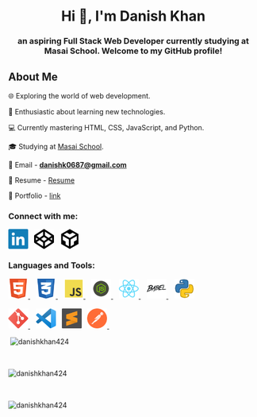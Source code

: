 <h1 align="center">Hi 👋, I'm Danish Khan</h1>
<h3 align="center">an aspiring Full Stack Web Developer currently studying at Masai School. Welcome to my GitHub profile!</h3>

## About Me

🌐 Exploring the world of web development.

🚀 Enthusiastic about learning new technologies.

💻 Currently mastering HTML, CSS, JavaScript, and Python.

🎓 Studying at [Masai School](https://www.masaischool.com/).

📩 Email - **danishk0687@gmail.com**

📔 Resume - [Resume](https://test-resume.masaischool.com/dashboard/profile/?selectedTemplate=ModernMilestone&isEdit=true&resumeId=6569fdd7436c6b8b69f3e0f4&profileId=self)

💼 Portfolio - [link](link)

<h3 align="left">Connect with me:</h3>
<p align="left">
<a href="https://linkedin.com/in/danishkhan424" target="blank"><img align="center" src="images/linkedin.png" alt="linkedIn-danishkhan424" height="40" width="40" /></a>&nbsp;&nbsp;
<a href="https://codepen.io/danish_khan_424" target="blank"><img align="center" src="images/codepen.png" alt="codePpen-danish_khan_424" height="40" width="40" /></a>&nbsp;&nbsp;
<a href="https://codesandbox.com/danishkhan424" target="blank"><img align="center" src="images/code-sandbox.png" alt="codeSandbox-danishkhan424" height="40" width="40" /></a>
</p>

<h3 align="left">Languages and Tools:</h3>
<p align="left"> 
<a href="https://www.w3.org/html/" target="_blank" rel="noreferrer"> <img src="images/html.png" alt="html5" width="40" height="40"/> </a> &nbsp;&nbsp;
<a href="https://www.w3schools.com/css/" target="_blank" rel="noreferrer"> <img src="images/css.png" alt="css3" width="40" height="40"/> </a>&nbsp;&nbsp;
<a href="https://developer.mozilla.org/en-US/docs/Web/JavaScript" target="_blank" rel="noreferrer"> <img src="images/javascript.png" alt="javascript" width="40" height="40"/> </a> &nbsp;&nbsp;
<a href="https://nodejs.org" target="_blank" rel="noreferrer"> <img src="images/nodeJS.png" alt="nodejs" width="40" height="40"/> </a> &nbsp;&nbsp;
<a href="https://reactjs.org/" target="_blank" rel="noreferrer"> <img src="images/react.png" alt="react" width="40" height="40"/> </a> &nbsp;&nbsp;
<a href="https://babeljs.io/" target="_blank" rel="noreferrer"> <img src="images/babel1.png" alt="babel" width="40" height="40"/> </a> &nbsp;&nbsp;
<a href="https://www.python.org/" target="_blank"><img src="images/python.png" alt="python-image" width="40" height="40"></a><br><br>
<a href="https://git-scm.com/" target="_blank" rel="noreferrer"> <img src="images/git.png" alt="git" width="40" height="40"/> </a> &nbsp;&nbsp;
<a href="https://code.visualstudio.com/" target="_blank"><img src="images/vsCode.png" alt="vsCode-image" width="40" height="40"></a>&nbsp;&nbsp;
<a href="https://www.sublimetext.com/" target="_blank"><img src="images/sublime.png" alt="sublime-image" width="40" height="40"></a>&nbsp;&nbsp;
<a href="https://postman.com" target="_blank" rel="noreferrer"> <img src="images/postman.svg" alt="postman" width="40" height="40"/> </a> &nbsp;&nbsp;
</p>

<p>&nbsp;<img align="center" src="https://github-readme-stats.vercel.app/api?username=danishkhan424&show_icons=true&locale=en" alt="danishkhan424" /></p><br>

<p><img align="center" src="https://github-readme-streak-stats.herokuapp.com/?user=danishkhan424&" alt="danishkhan424" /></p><br>

<p><img align="center" src="https://github-readme-stats.vercel.app/api/top-langs?username=danishkhan424&show_icons=true&locale=en&layout=compact" alt="danishkhan424" /></p><br>



<!--
**danishkhan424/danishkhan424** is a ✨ _special_ ✨ repository because its `README.md` (this file) appears on your GitHub profile.

Here are some ideas to get you started:

- 🔭 I’m currently working on ...
- 🌱 I’m currently learning ...
- 👯 I’m looking to collaborate on ...
- 🤔 I’m looking for help with ...
- 💬 Ask me about ...
- 📫 How to reach me: ...
- 😄 Pronouns: ...
- ⚡ Fun fact: ...
-->
